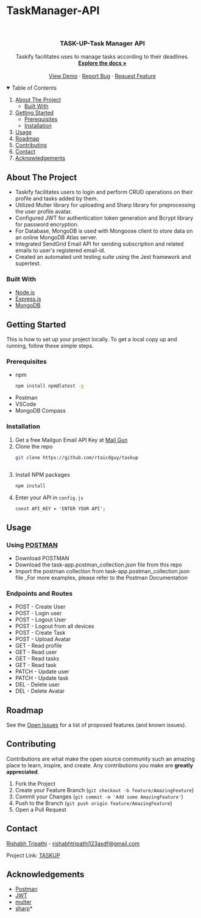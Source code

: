 # TaskManager-API

<!-- PROJECT LOGO -->
<br />
<p align="center">

  <h3 align="center">TASK-UP-Task Manager API</h3>

  <p align="center">
    Taskify facilitates uses to manage tasks according to their deadlines.
    <br />
    <a href="https://github.com/rtaicdguy/taskup/blob/main/README.md"><strong>Explore the docs »</strong></a>
    <br />
    <br />
    <a href="https://github.com/rtaicdguy/taskup/blob/main/README.md#usage">View Demo</a>
    ·
    <a href="https://github.com/rtaicdguy/taskup/issues">Report Bug</a>
    ·
    <a href="https://github.com/rtaicdguy/taskup/issues">Request Feature</a>
  </p>
</p>



<!-- TABLE OF CONTENTS -->
<details open="open">
  <summary>Table of Contents</summary>
  <ol>
    <li>
      <a href="#about-the-project">About The Project</a>
      <ul>
        <li><a href="#built-with">Built With</a></li>
      </ul>
    </li>
    <li>
      <a href="#getting-started">Getting Started</a>
      <ul>
        <li><a href="#prerequisites">Prerequisites</a></li>
        <li><a href="#installation">Installation</a></li>
      </ul>
    </li>
    <li><a href="#usage">Usage</a></li>
    <li><a href="#roadmap">Roadmap</a></li>
    <li><a href="#contributing">Contributing</a></li>
    <li><a href="#contact">Contact</a></li>
    <li><a href="#acknowledgements">Acknowledgements</a></li>
  </ol>
</details>



<!-- ABOUT THE PROJECT -->
## About The Project

* Taskify facilitates users to login and perform CRUD operations on their profile and tasks added by them.
* Utilized Multer library for uploading and Sharp library for preprocessing the user profile avatar.
* Configured JWT for authentication token generation and Bcrypt library for password encryption.
* For Database, MongoDB is used with Mongoose client to store data on an online MongoDB Atlas server.
* Integrated SendGrid Email API for sending subscription and related emails to user's registered email-id.
* Created an automated unit testing suite using the Jest framework and supertest.



### Built With
* [Node.js](https://nodejs.org/en/)
* [Express.js](https://expressjs.com/)
* [MongoDB](https://www.mongodb.com/)



<!-- GETTING STARTED -->
## Getting Started

This is how to set up your project locally.
To get a local copy up and running, follow these simple steps.

### Prerequisites

* npm
  ```sh
  npm install npm@latest -g
  ```
* Postman
* VSCode
* MongoDB Compass


### Installation

1. Get a free Mailgun Email API Key at [Mail Gun](https://www.mailgun.com/)
2. Clone the repo
   ```sh
   git clone https://github.com/rtaicdguy/taskup
  
   ```
3. Install NPM packages
   ```sh
   npm install
   ```
4. Enter your API in `config.js`
   ```JS
   const API_KEY = 'ENTER YOUR API';
   ```
   
<!-- USAGE EXAMPLES -->
## Usage

### Using [POSTMAN](https://www.postman.com/)
* Download POSTMAN 
* Download the task-app.postman_collection.json file from this repo
* Import the postman collection from task-app.postman_collection.json file
_For more examples, please refer to the Postman Documentation


### Endpoints and Routes
* POST - Create User
* POST - Login user
* POST - Logout User
* POST - Logout from all devices
* POST - Create Task
* POST - Upload Avatar
* GET - Read profile
* GET - Read user
* GET - Read tasks
* GET - Read task
* PATCH - Update user
* PATCH - Update task
* DEL - Delete user
* DEL - Delete Avatar


<!-- ROADMAP -->
## Roadmap

See the [Open Issues](https://github.com/rtaicdguy/taskup/issues) for a list of proposed features (and known issues).



<!-- CONTRIBUTING -->
## Contributing

Contributions are what make the open source community such an amazing place to learn, inspire, and create. Any contributions you make are **greatly appreciated**.

1. Fork the Project
2. Create your Feature Branch (`git checkout -b feature/AmazingFeature`)
3. Commit your Changes (`git commit -m 'Add some AmazingFeature'`)
4. Push to the Branch (`git push origin feature/AmazingFeature`)
5. Open a Pull Request



<!-- CONTACT -->
## Contact

[Rishabh Tripathi](https://github.com/rtaicdguy) - rishabhtripathi123asdf@gmail.com

Project Link: [TASKUP](https://github.com/rtaicdguy/taskup)



<!-- ACKNOWLEDGEMENTS -->
## Acknowledgements
* [Postman](https://www.postman.com/)
* [JWT](https://www.npmjs.com/package/jsonwebtoken)
* [multer](https://www.npmjs.com/package/multer)
* [sharp](https://www.npmjs.com/package/sharp)*

